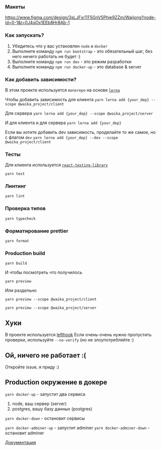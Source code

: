 ### Макеты
https://www.figma.com/design/3sLJFxrTF5GnV5Phje9ZZm/Waijong?node-id=0-1&t=0J4qOx1EEb8Hr8Ab-1

### Как запускать?

1. Убедитесь что у вас установлен `node` и `docker`
2. Выполните команду `npm run bootstrap` - это обязательный шаг, без него ничего работать не будет :)
3. Выполните команду `npm run dev` - это режим разработки
4. Выполните команду `npm run docker-up` - это database & server


### Как добавить зависимости?
В этом проекте используется `monorepo` на основе [`lerna`](https://github.com/lerna/lerna)

Чтобы добавить зависимость для клиента
```yarn lerna add {your_dep} --scope @waika_project/client```

Для сервера
```yarn lerna add {your_dep} --scope @waika_project/server```

И для клиента и для сервера
```yarn lerna add {your_dep}```


Если вы хотите добавить dev зависимость, проделайте то же самое, но с флагом `dev`
```yarn lerna add {your_dep} --dev --scope @waika_project/client```


### Тесты

Для клиента используется [`react-testing-library`](https://testing-library.com/docs/react-testing-library/intro/)

```yarn test```

### Линтинг

```yarn lint```

### Проверка типов

```yarn typecheck```

### Форматирование prettier

```yarn format```

### Production build

```yarn build```

И чтобы посмотреть что получилось

`yarn preview`

Или раздельно

`yarn preview --scope @waika_project/client`

`yarn preview --scope @waika_project/server`

## Хуки
В проекте используется [lefthook](https://github.com/evilmartians/lefthook)
Если очень-очень нужно пропустить проверки, используйте `--no-verify` (но не злоупотребляйте :)

## Ой, ничего не работает :(

Откройте issue, я приду :)

## Production окружение в докере

`yarn docker-up` - запустит два сервиса
1. node, ваш сервер (server)
2. postgres, вашу базу данных (postgres)

`yarn docker-down` - остановит сервисы

`yarn docker-adminer-up` - запустит adminer
`yarn docker-adminer-down` - остановит adminer

[Документация](docs/README.md)
